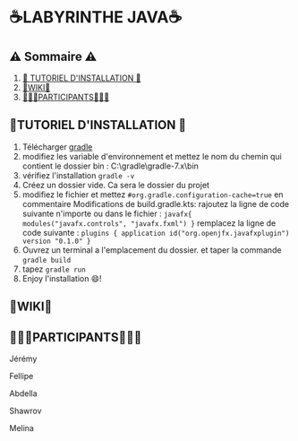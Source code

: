 # ☕LABYRINTHE JAVA☕
## ⚠️ Sommaire ⚠️
1. [📓 TUTORIEL D'INSTALLATION 📓](#tutoriel-dinstallation-)
2. [📖WIKI📖](#wiki)
3. [🧑‍🤝‍🧑PARTICIPANTS🧑‍🤝‍🧑](#participants)


## 📓TUTORIEL D'INSTALLATION 📓
1) Télécharger [gradle](https://gradle.org/install/)
2) modifiez les variable d'environnement et mettez le nom du chemin qui contient le dossier bin : C:\gradle\gradle-7.x\bin
3) vérifiez l'installation ``gradle -v``
4) Créez un dossier vide. Ca sera le dossier du projet
5) modifiez le fichier et mettez ``#org.gradle.configuration-cache=true`` en commentaire
Modifications de build.gradle.kts:
rajoutez la ligne de code suivante n'importe ou dans le fichier : 
``
javafx{
    modules("javafx.controls", "javafx.fxml")
}
``
remplacez la ligne de code suivante : 
``
plugins {
    application
    id("org.openjfx.javafxplugin") version "0.1.0"
}
``
6) Ouvrez un terminal a l'emplacement du dossier. et taper la commande ``gradle build``
7) tapez ``gradle run``
8) Enjoy l'installation 😄!
## 📖WIKI📖
## 🧑‍🤝‍🧑PARTICIPANTS🧑‍🤝‍🧑
Jérémy 

Fellipe

Abdella

Shawrov

Melina
